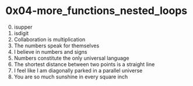 <h1>0x04-more_functions_nested_loops</h1>

00. isupper<br>
01. isdigit<br>
02. Collaboration is multiplication<br>
03. The numbers speak for themselves<br>
04. I believe in numbers and signs<br>
05. Numbers constitute the only universal language<br>
06. The shortest distance between two points is a straight line<br>
07. I feel like I am diagonally parked in a parallel universe<br>
08. You are so much sunshine in every square inch<br>
